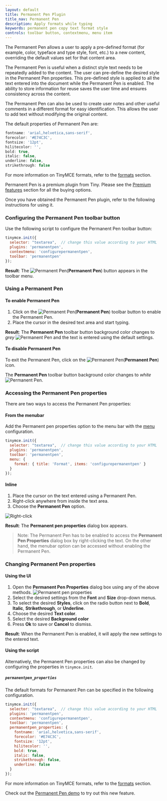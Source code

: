 ```yaml
---
layout: default
title: Permanent Pen Plugin
title_nav: Permanent Pen
description: Apply formats while typing
keywords: permanent pen copy text format style
controls: toolbar button, contextmenu, menu item
---
```


The Permanent Pen allows a user to apply a pre-defined format (for example, color, typeface and type style, font, etc.) to a new content, overriding the default values set for that content area.

The Permanent Pen is useful when a distinct style text needs to be repeatedly added to the content. The user can pre-define the desired style in the Permanent Pen properties. This pre-defined style is applied to all the text entered into the document while the Permanent Pen is enabled. The ability to store information for reuse saves the user time and ensures consistency across the content.

The Permanent Pen can also be used to create user notes and other useful comments in a different format for easy identification. This allows the user to add text without modifying the original content.

The default properties of Permanent Pen are:

```js
fontname: 'arial,helvetica,sans-serif',
forecolor: '#E74C3C',
fontsize: '12pt',
hilitecolor: '',
bold: true,
italic: false,
underline: false,
strikethrough: false
```
For more information on TinyMCE formats, refer to the [formats]({{site.baseurl}}/configure/content-formatting/#formats) section.

Permanent Pen is a premium plugin from Tiny. Please see the [Premium features]({{site.baseurl}}/enterprise/permanentpen/) section for all the buying options.

Once you have obtained the Permanent Pen plugin, refer to the following instructions for using it.

### Configuring the Permanent Pen toolbar button

Use the following script to configure the Permanent Pen toolbar button:

```js
tinymce.init({
  selector: "textarea",  // change this value according to your HTML
  plugins: 'permanentpen',
  contextmenu: 'configurepermanentpen',
  toolbar: 'permanentpen'
});
```
**Result**:
The ![**Permanent Pen**]({{site.baseurl}}/images/pp-disabled.png)(**Permanent Pen**) button appears in the toolbar menu.

### Using a Permanent Pen

#### To enable Permanent Pen

1. Click on the ![**Permanent Pen**]({{site.baseurl}}/images/pp-disabled.png)(**Permanent Pen**) toolbar button to enable the Permanent Pen.
2. Place the cursor in the desired text area and start typing.

**Result**:
The **Permanent Pen** toolbar button background color changes to _grey_ ![**Permanent Pen**]({{site.baseurl}}/images/pp-enabled.png) and the text is entered using the default settings.

#### To disable Permanent Pen

To exit the Permanent Pen, click on the ![**Permanent Pen**]({{site.baseurl}}/images/pp-enabled.png)(**Permanent Pen**) icon.

The **Permanent Pen** toolbar button background color changes to _white_ ![**Permanent Pen**]({{site.baseurl}}/images/pp-disabled.png).

### Accessing the Permanent Pen properties

There are two ways to access the Permanent Pen properties:

#### From the menubar

Add the Permanent pen properties option to the menu bar with the [menu]({{site.baseurl}}/docs-beta/configure/editor-appearance/#menu) configuration.

```js
tinymce.init({
  selector: "textarea",  // change this value according to your HTML
  plugins: 'permanentpen',
  toolbar: 'permanentpen',
  menu: {
    format: { title: 'Format', items: 'configurepermanentpen' }
  }
});
```

#### Inline

1. Place the cursor on the text entered using a Permanent Pen.
2. Right-click anywhere from inside the text area.
3. Choose the **Permanent Pen** option.

![Right-click]({{site.baseurl}}/images/right-click.png)

**Result**:
The **Permanent pen properties** dialog box appears.

> Note: The Permanent Pen has to be enabled to access the **Permanent Pen Properties** dialog box by right-clicking the text. On the other hand, the menubar option can be accessed without enabling the Permanent Pen.

### Changing Permanent Pen properties

#### Using the UI

1. Open the **Permanent Pen Properties** dialog box using any of the above methods.
![Permanent pen properties]({{site.baseurl}}/images/ppprop.png)
2. Select the desired settings from the **Font** and **Size** drop-down menus.
3. To select the desired **Styles**, click on the radio button next to **Bold**, **Italic**, **Strikethrough**, or **Underline**.
4. Choose the desired **Text color**.
5. Select the desired **Background color**
6. Press **Ok** to save or **Cancel** to dismiss.

**Result**:
When the Permanent Pen is enabled, it will apply the new settings to the entered text.

#### Using the script

Alternatively, the Permanent Pen properties can also be changed by configuring the properties in `tinymce.init`.

##### `permanentpen_properties`

The default formats for Permanent Pen can be specified in the following configuration.

```js
tinymce.init({
  selector: "textarea",  // change this value according to your HTML
  plugins: 'permanentpen',
  contextmenu: 'configurepermanentpen',
  toolbar: 'permanentpen',
  permanentpen_properties: {
    fontname: 'arial,helvetica,sans-serif',
    forecolor: '#E74C3C',
    fontsize: '12pt',
    hilitecolor: '',
    bold: true,
    italic: false,
    strikethrough: false,
    underline: false
  }
});
```
For more information on TinyMCE formats, refer to the [formats]({{site.baseurl}}/configure/content-formatting/#formats) section.

Check out the [Permanent Pen demo]({{site.baseurl}}/demo/permanentpen/) to try out this new feature.
